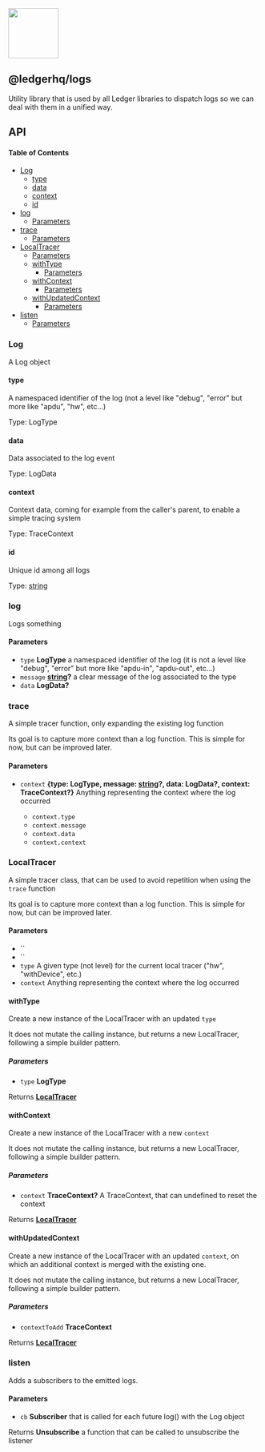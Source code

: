 <img src="https://user-images.githubusercontent.com/4631227/191834116-59cf590e-25cc-4956-ae5c-812ea464f324.png" height="100" />

## @ledgerhq/logs

Utility library that is used by all Ledger libraries to dispatch logs so we can deal with them in a unified way.

## API

<!-- Generated by documentation.js. Update this documentation by updating the source code. -->

#### Table of Contents

*   [Log](#log)
    *   [type](#type)
    *   [data](#data)
    *   [context](#context)
    *   [id](#id)
*   [log](#log-1)
    *   [Parameters](#parameters)
*   [trace](#trace)
    *   [Parameters](#parameters-1)
*   [LocalTracer](#localtracer)
    *   [Parameters](#parameters-2)
    *   [withType](#withtype)
        *   [Parameters](#parameters-3)
    *   [withContext](#withcontext)
        *   [Parameters](#parameters-4)
    *   [withUpdatedContext](#withupdatedcontext)
        *   [Parameters](#parameters-5)
*   [listen](#listen)
    *   [Parameters](#parameters-6)

### Log

A Log object

#### type

A namespaced identifier of the log (not a level like "debug", "error" but more like "apdu", "hw", etc...)

Type: LogType

#### data

Data associated to the log event

Type: LogData

#### context

Context data, coming for example from the caller's parent, to enable a simple tracing system

Type: TraceContext

#### id

Unique id among all logs

Type: [string](https://developer.mozilla.org/docs/Web/JavaScript/Reference/Global_Objects/String)

### log

Logs something

#### Parameters

*   `type` **LogType** a namespaced identifier of the log (it is not a level like "debug", "error" but more like "apdu-in", "apdu-out", etc...)
*   `message` **[string](https://developer.mozilla.org/docs/Web/JavaScript/Reference/Global_Objects/String)?** a clear message of the log associated to the type
*   `data` **LogData?** 

### trace

A simple tracer function, only expanding the existing log function

Its goal is to capture more context than a log function.
This is simple for now, but can be improved later.

#### Parameters

*   `context` **{type: LogType, message: [string](https://developer.mozilla.org/docs/Web/JavaScript/Reference/Global_Objects/String)?, data: LogData?, context: TraceContext?}** Anything representing the context where the log occurred

    *   `context.type`  
    *   `context.message`  
    *   `context.data`  
    *   `context.context`  

### LocalTracer

A simple tracer class, that can be used to avoid repetition when using the `trace` function

Its goal is to capture more context than a log function.
This is simple for now, but can be improved later.

#### Parameters

*   ``  
*   ``  
*   `type`  A given type (not level) for the current local tracer ("hw", "withDevice", etc.)
*   `context`  Anything representing the context where the log occurred

#### withType

Create a new instance of the LocalTracer with an updated `type`

It does not mutate the calling instance, but returns a new LocalTracer,
following a simple builder pattern.

##### Parameters

*   `type` **LogType** 

Returns **[LocalTracer](#localtracer)** 

#### withContext

Create a new instance of the LocalTracer with a new `context`

It does not mutate the calling instance, but returns a new LocalTracer,
following a simple builder pattern.

##### Parameters

*   `context` **TraceContext?** A TraceContext, that can undefined to reset the context

Returns **[LocalTracer](#localtracer)** 

#### withUpdatedContext

Create a new instance of the LocalTracer with an updated `context`,
on which an additional context is merged with the existing one.

It does not mutate the calling instance, but returns a new LocalTracer,
following a simple builder pattern.

##### Parameters

*   `contextToAdd` **TraceContext** 

Returns **[LocalTracer](#localtracer)** 

### listen

Adds a subscribers to the emitted logs.

#### Parameters

*   `cb` **Subscriber** that is called for each future log() with the Log object

Returns **Unsubscribe** a function that can be called to unsubscribe the listener
